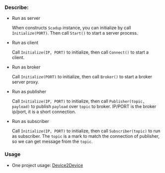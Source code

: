 ### Describe:

* Run as server

    When constructs `Scadup` instance, you can initialize by call `Initialize(PORT)`. Then call `Start()` to start a server process.

* Run as client

    Call `Initialize(IP, PORT)` to initialize, then call `Connect()` to start a client.

* Run as broker

    Call `Initialize(PORT)` to initialize, then call `Broker()` to start a broker server proxy.

* Run as publisher

    Call `Initialize(IP, PORT)` to initialize, then call `Publisher(topic, payload)` to publish `payload` over `topic` to broker. IP/PORT is the broker ip/port, it is a short connection.

* Run as subscriber

    Call `Initialize(IP, PORT)` to initialize, then call `Subscriber(topic)` to run as subscriber. The `topic` is a mark to match the connection of publisher, so we can get message from the `topic`.

### Usage

* One project usage: [Device2Device](https://github.com/tsymiar/Device2Device/tree/main/app/src/main/cpp)
